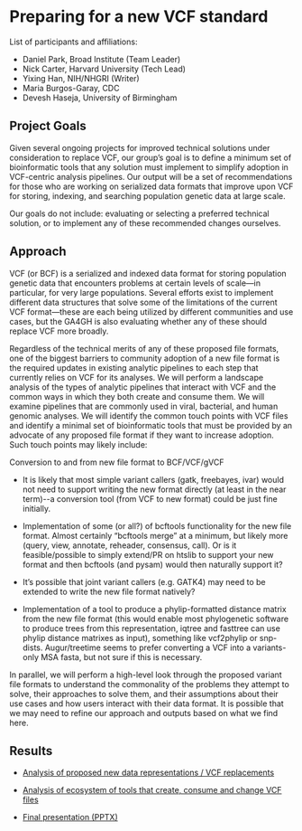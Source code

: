 # Preparing for a new VCF standard

List of participants and affiliations:
- Daniel Park, Broad Institute (Team Leader)
- Nick Carter, Harvard University (Tech Lead)
- Yixing Han, NIH/NHGRI (Writer)
- Maria Burgos-Garay, CDC
- Devesh Haseja, University of Birmingham


## Project Goals
Given several ongoing projects for improved technical solutions under consideration to replace VCF, our group’s goal is to define a minimum set of bioinformatic tools that any solution must implement to simplify adoption in VCF-centric analysis pipelines. Our output will be a set of recommendations for those who are working on serialized data formats that improve upon VCF for storing, indexing, and searching population genetic data at large scale.

Our goals do not include: evaluating or selecting a preferred technical solution, or to implement any of these recommended changes ourselves. 

## Approach
VCF (or BCF) is a serialized and indexed data format for storing population genetic data that encounters problems at certain levels of scale—in particular, for very large populations. Several efforts exist to implement different data structures that solve some of the limitations of the current VCF format—these are each being utilized by different communities and use cases, but the GA4GH is also evaluating whether any of these should replace VCF more broadly.

Regardless of the technical merits of any of these proposed file formats, one of the biggest barriers to community adoption of a new file format is the required updates in existing analytic pipelines to each step that currently relies on VCF for its analyses. We will perform a landscape analysis of the types of analytic pipelines that interact with VCF and the common ways in which they both create and consume them. We will examine pipelines that are commonly used in viral, bacterial, and human genomic analyses. We will identify the common touch points with VCF files and identify a minimal set of bioinformatic tools that must be provided by an advocate of any proposed file format if they want to increase adoption. Such touch points may likely include:

Conversion to and from new file format to BCF/VCF/gVCF
  - It is likely that most simple variant callers (gatk, freebayes, ivar) would not need to support writing the new format directly (at least in the near term)--a conversion tool (from VCF to new format) could be just fine initially.
  
  - Implementation of some (or all?) of bcftools functionality for the new file format. Almost certainly “bcftools merge” at a minimum, but likely more (query, view, annotate, reheader, consensus, call).
    Or is it feasible/possible to simply extend/PR on htslib to support your new format and then bcftools (and pysam) would then naturally support it?
  
  - It’s possible that joint variant callers (e.g. GATK4) may need to be extended to write the new file format natively?

  - Implementation of a tool to produce a phylip-formatted distance matrix from the new file format (this would enable most phylogenetic software to produce trees from this representation, iqtree and fasttree can use phylip distance matrixes as input), something like vcf2phylip or snp-dists. Augur/treetime seems to prefer converting a VCF into a variants-only MSA fasta, but not sure if this is necessary.

In parallel, we will perform a high-level look through the proposed variant file formats to understand the commonality of the problems they attempt to solve, their approaches to solve them, and their assumptions about their use cases and how users interact with their data format. It is possible that we may need to refine our approach and outputs based on what we find here.

## Results
- [Analysis of proposed new data representations / VCF replacements](https://github.com/NCBI-Codeathons/vcf-4-population-genomics-team-park/blob/main/summary_of_alternatives.md)

- [Analysis of ecosystem of tools that create, consume and change VCF files](https://github.com/NCBI-Codeathons/vcf-4-population-genomics-team-park/edit/main/summary_of_existing_VCF_processors.md)

- [Final presentation (PPTX)](https://github.com/NCBI-Codeathons/vcf-4-population-genomics-team-park/blob/main/NCBI%20VCF%20Codeathon%20-%20Team%20Park.pptx)
